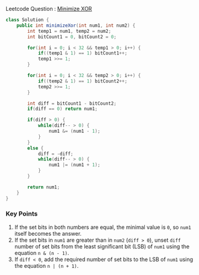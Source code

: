 Leetcode Question : [Minimize XOR](https://leetcode.com/problems/minimize-xor/)

```java
class Solution {
    public int minimizeXor(int num1, int num2) {
        int temp1 = num1, temp2 = num2;
        int bitCount1 = 0, bitCount2 = 0;

        for(int i = 0; i < 32 && temp1 > 0; i++) {
            if((temp1 & 1) == 1) bitCount1++;
            temp1 >>= 1;
        }

        for(int i = 0; i < 32 && temp2 > 0; i++) {
            if((temp2 & 1) == 1) bitCount2++;
            temp2 >>= 1;
        }

        int diff = bitCount1 - bitCount2;
        if(diff == 0) return num1;

        if(diff > 0) {
            while(diff-- > 0) {
                num1 &= (num1 - 1);
            }
        }
        else {
            diff = -diff;
            while(diff-- > 0) {
                num1 |= (num1 + 1);
            }
        }

        return num1;
    }
}
```

### Key Points
1. If the set bits in both numbers are equal, the minimal value is `0`, so `num1` itself becomes the answer.
2. If the set bits in `num1` are greater than in `num2` (`diff > 0`), unset `diff` number of set bits from the least significant bit (LSB) of `num1` using the equation `n & (n - 1)`.
3. If `diff < 0`, add the required number of set bits to the LSB of `num1` using the equation `n | (n + 1)`.
